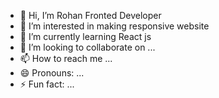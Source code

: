 - 👋 Hi, I’m Rohan Fronted Developer 
- 👀 I’m interested in making responsive website 
- 🌱 I’m currently learning React js
- 💞️ I’m looking to collaborate on ...
- 📫 How to reach me ...
- 😄 Pronouns: ...
- ⚡ Fun fact: ...

<!---
rohan5-doctcom/rohan5-doctcom is a ✨ special ✨ repository because its `README.md` (this file) appears on your GitHub profile.
You can click the Preview link to take a look at your changes.
--->
